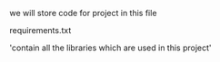 we will store code for project in this file

requirements.txt

'contain all the libraries which are used in this project'